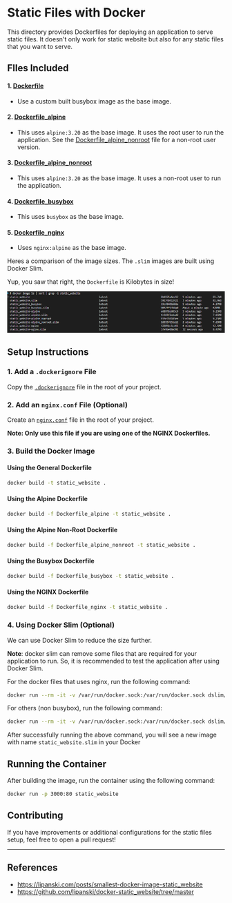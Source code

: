 # Static Files with Docker

This directory provides Dockerfiles for deploying an application to serve static files. It doesn't only work for static website but also for any static files that you want to serve.

## FIles Included

#### 1. [Dockerfile](Dockerfile)

-   Use a custom built busybox image as the base image.

#### 2. [Dockerfile_alpine](Dockerfile_alpine)

-   This uses `alpine:3.20` as the base image. It uses the root user to run the application. See the
    [Dockerfile_alpine_nonroot](Dockerfile_alpine_nonroot) file for a non-root user version.

#### 3. [Dockerfile_alpine_nonroot](Dockerfile_alpine_nonroot)

-   This uses `alpine:3.20` as the base image. It uses a non-root user to run the application.

#### 4. [Dockerfile_busybox](Dockerfile_busybox)

-   This uses `busybox` as the base image.

#### 5. [Dockerfile_nginx](Dockerfile_nginx)

-   Uses `nginx:alpine` as the base image.

Heres a comparison of the image sizes. The `.slim` images are built using Docker Slim.

Yup, you saw that right, the `Dockerfile` is Kilobytes in size!

![alt text](image.png)

## Setup Instructions

### 1. Add a `.dockerignore` File

Copy the [`.dockerignore`](.dockerignore) file in the root of your project.

### 2. Add an `nginx.conf` File (Optional)

Create an [`nginx.conf`](nginx.conf) file in the root of your project.

**Note: Only use this file if you are using one of the NGINX Dockerfiles.**

### 3. Build the Docker Image

#### Using the General Dockerfile

```bash
docker build -t static_website .
```

#### Using the Alpine Dockerfile

```bash
docker build -f Dockerfile_alpine -t static_website .
```

#### Using the Alpine Non-Root Dockerfile

```bash
docker build -f Dockerfile_alpine_nonroot -t static_website .
```

#### Using the Busybox Dockerfile

```bash
docker build -f Dockerfile_busybox -t static_website .
```

#### Using the NGINX Dockerfile

```bash
docker build -f Dockerfile_nginx -t static_website .
```

### 4. Using Docker Slim (Optional)

We can use Docker Slim to reduce the size further.

**Note**: docker slim can remove some files that are required for your application to run. So, it is recommended to test
the application after using Docker Slim.

For the docker files that uses nginx, run the following command:

```bash
docker run --rm -it -v /var/run/docker.sock:/var/run/docker.sock dslim/slim build --target static_website --include-path /var/www/html --include-path /var/log/nginx --include-path /var/lib/nginx --include-path /run/nginx
```

For others (non busybox), run the following command:

```bash
docker run --rm -it -v /var/run/docker.sock:/var/run/docker.sock dslim/slim build --target static_website --include-path /var/www/html
```

After successfully running the above command, you will see a new image with name `static_website.slim` in your Docker

## Running the Container

After building the image, run the container using the following command:

```bash
docker run -p 3000:80 static_website
```

## Contributing

If you have improvements or additional configurations for the static files setup, feel free to open a pull request!

---

## References

-   https://lipanski.com/posts/smallest-docker-image-static_website
-   https://github.com/lipanski/docker-static_website/tree/master
